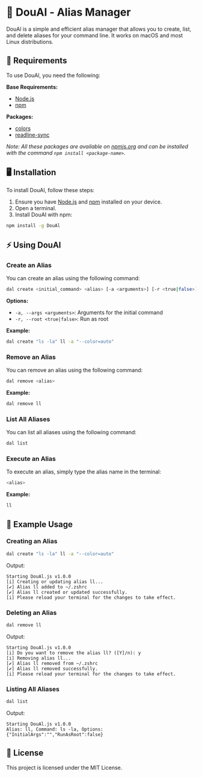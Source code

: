 # 🚀 DouAl - Alias Manager

DouAl is a simple and efficient alias manager that allows you to create, list, and delete aliases for your command line. It works on macOS and most Linux distributions.

## 📀 Requirements

To use DouAl, you need the following:

**Base Requirements:**
- [Node.js](https://nodejs.org/en)
- [npm](https://www.npmjs.com/package/npm)

**Packages:**
- [colors](https://www.npmjs.com/package/colors)
- [readline-sync](https://www.npmjs.com/package/readline-sync)

*Note: All these packages are available on [npmjs.org](https://npmjs.com) and can be installed with the command `npm install <package-name>`.*

## 🖥 Installation

To install DouAl, follow these steps:

1. Ensure you have [Node.js](https://nodejs.org/en) and [npm](https://www.npmjs.com/package/npm) installed on your device.
2. Open a terminal.
3. Install DouAl with npm:

```bash
npm install -g DouAl
```


## ⚡️ Using DouAl

### Create an Alias

You can create an alias using the following command:

```bash
dal create <initial_command> <alias> [-a <arguments>] [-r <true|false>]
```

**Options:**
- `-a, --args <arguments>`: Arguments for the initial command
- `-r, --root <true|false>`: Run as root

**Example:**

```bash
dal create "ls -la" ll -a "--color=auto"
```

### Remove an Alias

You can remove an alias using the following command:

```bash
dal remove <alias>
```

**Example:**

```bash
dal remove ll
```

### List All Aliases

You can list all aliases using the following command:

```bash
dal list
```

### Execute an Alias

To execute an alias, simply type the alias name in the terminal:

```bash
<alias>
```

**Example:**

```bash
ll
```

## 📝 Example Usage

### Creating an Alias

```bash
dal create "ls -la" ll -a "--color=auto"
```

Output:

```
Starting DouAl.js v1.0.0
[i] Creating or updating alias ll...
[✔] Alias ll added to ~/.zshrc
[✔] Alias ll created or updated successfully.
[i] Please reload your terminal for the changes to take effect.
```

### Deleting an Alias

```bash
dal remove ll
```

Output:

```
Starting DouAl.js v1.0.0
[i] Do you want to remove the alias ll? ([Y]/n): y
[i] Removing alias ll...
[✔] Alias ll removed from ~/.zshrc
[✔] Alias ll removed successfully.
[i] Please reload your terminal for the changes to take effect.
```

### Listing All Aliases

```bash
dal list
```

Output:

```
Starting DouAl.js v1.0.0
Alias: ll, Command: ls -la, Options: {"InitialArgs":"","RunAsRoot":false}
```

## 📝 License

This project is licensed under the MIT License.
